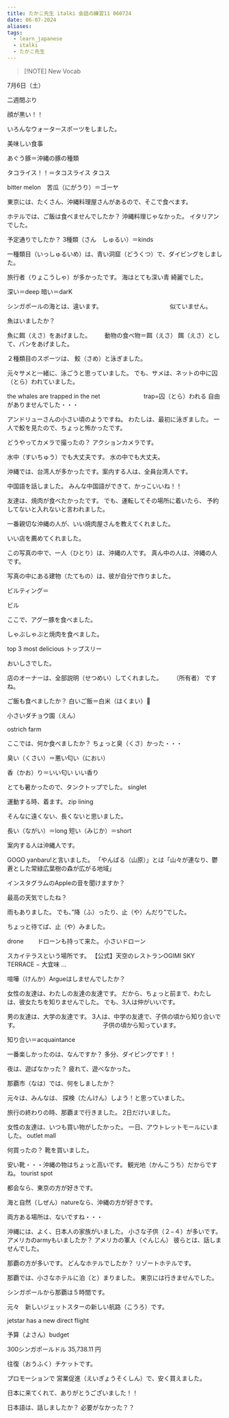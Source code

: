 ```yaml
---
title: たかこ先生 italki 会話の練習11 060724
date: 06-07-2024
aliases: 
tags:
  - learn_japanese
  - italki
  - たかこ先生
---
```


> [!NOTE] New Vocab
> 

7月6日（土）

二週間ぶり

顔が黒い！！

いろんなウォータースポーツをしました。

美味しい食事

あぐう豚＝沖縄の豚の種類

タコライス！！＝タコスライス
タコス


bitter melon　苦瓜（にがうり）＝ゴーヤ

東京には、たくさん、沖縄料理屋さんがあるので、そこで食べます。

ホテルでは、ご飯は食べませんでしたか？
沖縄料理じゃなかった。
イタリアンでした。

予定通りでしたか？
3種類（さん　しゅるい）＝kinds

一種類目（いっしゅるいめ）は、青い洞窟（どうくつ）で、ダイビングをしました。

旅行者（りょこうしゃ）が多かったです。
海はとても深い青
綺麗でした。

深い＝deep
暗い＝darK

シンガポールの海とは、違います。
　　　　　　　　　　　似ていません。

魚はいましたか？

魚に餌（えさ）をあげました。
　　動物の食べ物＝餌（えさ）
餌（えさ）として、パンをあげました。

２種類目のスポーツは、
鮫（さめ）と泳ぎました。

元々サメと一緒に、泳ごうと思っていました。
でも、サメは、ネットの中に囚（とら）われていました。

the whales are trapped in the net
　　　　　　　trap=囚（とら）われる
自由がありませんでした・・・

アンドリューさんの小さい頃のようですね。
わたしは、最初に泳ぎました。
一人で鮫を見たので、ちょっと怖かったです。

どうやってカメラで撮ったの？
アクションカメラです。


水中（すいちゅう）でも大丈夫です。
水の中でも大丈夫。

沖縄では、台湾人が多かったです。案内する人は、全員台湾人です。

中国語を話しました。
みんな中国語ができて、かっこいいね！！

友達は、焼肉が食べたかったです。
でも、運転してその場所に着いたら、
予約してないと入れないと言われました。

一番親切な沖縄の人が、いい焼肉屋さんを教えてくれました。

いい店を薦めてくれました。

この写真の中で、一人（ひとり）は、沖縄の人です。
真ん中の人は、沖縄の人です。

写真の中にある建物（たてもの）は、彼が自分で作りました。

ビルティング＝

ビル




ここで、アグー豚を食べました。

しゃぶしゃぶと焼肉を食べました。

top 3 most delicious
トップスリー

おいしさでした。


店のオーナーは、全部説明（せつめい）してくれました。
　　（所有者）
ですね。

ご飯も食べましたか？
白いご飯＝白米（はくまい）🍚

小さいダチョウ園（えん）

ostrich farm

ここでは、何か食べましたか？
ちょっと臭（くさ）かった・・・



臭い（くさい）＝悪い匂い（におい）

香（かお）り＝いい匂い
いい香り


とても暑かったので、タンクトップでした。
singlet


運動する時、着ます。
zip lining

そんなに遠くない、長くないと思いました。

長い（ながい）＝long
短い（みじか）＝short

案内する人は沖縄人です。

GOGO yanbaru!と言いました。
「やんばる（山原）」とは「山々が連なり、鬱蒼とした常緑広葉樹の森が広がる地域」

インスタグラムのAppleの音を聞けますか？

最高の天気でしたね？

雨もありました。
でも、”降（ふ）ったり、止（や）んだり”でした。

ちょっと待てば、止（や）みました。

drone 
　　ドローンも持って来た。
小さいドローン

スカイテラスという場所です。
【公式】天空のレストランOGIMI SKY TERRACE − 大宜味 ...

喧嘩（けんか）Argueはしませんでしたか？

女性の友達は、わたしの友達の友達です。
だから、ちょっと前まで、わたしは、彼女たちを知りませんでした。
でも、3人は仲がいいです。

男の友達は、大学の友達です。
3人は、中学の友達で、子供の頃から知り合いです。　　　　
　　　　　　　　　　  子供の頃から知っています。

知り合い＝acquaintance

一番楽しかったのは、なんですか？
多分、ダイビングです！！

夜は、遊ばなかった？
疲れて、遊べなかった。

那覇市（なは）では、何をしましたか？

元々は、みんなは、
探検（たんけん）しよう！と思っていました。

旅行の終わりの時、那覇まで行きました。
2日だけいました。

女性の友達は、いつも買い物がしたかった。
一日、アウトレットモールにいました。
outlet mall

何買ったの？
靴を買いました。

安い靴・・・沖縄の物はちょっと高いです。
観光地（かんこうち）だからですね。
tourist spot

都会なら、東京の方が好きです。

海と自然（しぜん）natureなら、沖縄の方が好きです。

両方ある場所は、ないですね・・・

沖縄には、よく、日本人の家族がいました。
小さな子供（２−４）が多いです。
アメリカのarmyもいましたか？
アメリカの軍人（ぐんじん）
彼らとは、話しませんでした。

那覇の方が多いです。
どんなホテルでしたか？
リゾートホテルです。

那覇では、小さなホテルに泊（と）まりました。
東京には行きませんでした。

シンガポールから那覇は５時間です。

元々　新しいジェットスターの新しい航路（こうろ）です。

jetstar has a new direct flight

予算（よさん）budget

300シンガポールドル
35,738.11 円

往復（おうふく）チケットです。

プロモーションで
営業促進（えいぎょうそくしん）で、安く買えました。

日本に来てくれて、ありがとうございました！！

日本語は、話しましたか？
必要がなかった？？
